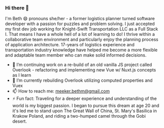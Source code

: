 ### Hi there 👋

I'm Beth 😄 pronouns she/her - a former logistics planner turned software developer with a passion for puzzles and problem solving. I just accepted my first dev job working for Knight-Swift Transportation LLC as a Full Stack I. That means I have a whole hell of a lot of learning to do! I thrive within a collaborative team environment and particularly enjoy the planning process of application architecture. 17-years of logistics experience and transportation industry knowledge have helped me become a more flexible and adaptable team member who can make solid informed decisions. 

- 🔭 I’m continuing work on a re-build of an old vanilla JS project called Overlook - refactoring and implementing new Vue w/ Nuxt.js concepts as I learn
- 🌱 I’m currently rebuilding Overlook utilizing computed properties and Vuex
- 📫 How to reach me: meeker.bethm@gmail.com
- ⚡ Fun fact: Traveling for a deeper experience and understanding of the world is my biggest passion. I began to pursue this dream at age 20 and it's led me to stand upon The Great Wall of China, St. Mary's Basilica in Krakow Poland, and riding a two-humped camel through the Gobi desert.


